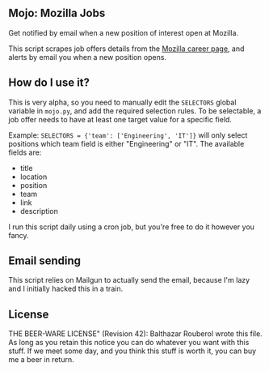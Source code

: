 ## Mojo: Mozilla Jobs

Get notified by email when a new position of interest open at Mozilla.

This script scrapes job offers details from the [Mozilla career page](http://careers.mozilla.org/en-US/listings), and alerts by email you when a new position opens.

## How do I use it?

This is very alpha, so you need to manually edit the ``SELECTORS`` global variable in ``mojo.py``, and add the required selection rules. To be selectable, a job offer needs to have at least one target value for a specific field.

Example: ``SELECTORS = {'team': ['Engineering', 'IT']}`` will only select positions which team field is either "Engineering" or "IT". The available fields are:

- title
- location
- position
- team
- link
- description

I run this script daily using a cron job, but you're free to do it however you fancy.

## Email sending

This script relies on Mailgun to actually send the email, because I'm lazy and I initially hacked this in a train.

## License

THE BEER-WARE LICENSE" (Revision 42):
Balthazar Rouberol wrote this file.  As long as you retain this notice you
can do whatever you want with this stuff. If we meet some day, and you think
this stuff is worth it, you can buy me a beer in return.
